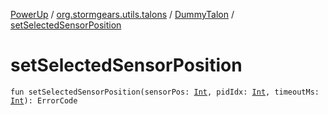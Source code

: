 [PowerUp](../../index.md) / [org.stormgears.utils.talons](../index.md) / [DummyTalon](index.md) / [setSelectedSensorPosition](./set-selected-sensor-position.md)

# setSelectedSensorPosition

`fun setSelectedSensorPosition(sensorPos: `[`Int`](https://kotlinlang.org/api/latest/jvm/stdlib/kotlin/-int/index.html)`, pidIdx: `[`Int`](https://kotlinlang.org/api/latest/jvm/stdlib/kotlin/-int/index.html)`, timeoutMs: `[`Int`](https://kotlinlang.org/api/latest/jvm/stdlib/kotlin/-int/index.html)`): ErrorCode`